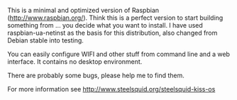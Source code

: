 This is a minimal and optimized version of Raspbian (http://www.raspbian.org/).
Think this is a perfect version to start building something from ... you decide what you want to install.
I have used raspbian-ua-netinst as the basis for this distribution, also changed from Debian stable into testing.

You can easily configure WIFI and other stuff from command line and a web interface.
It contains no desktop environment.

There are probably some bugs, please help me to find them.

For more information see http://www.steelsquid.org/steelsquid-kiss-os